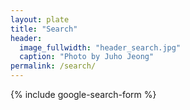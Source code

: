 ```yaml
---
layout: plate
title: "Search"
header:
  image_fullwidth: "header_search.jpg"
  caption: "Photo by Juho Jeong"
permalink: /search/
---
```


{% include google-search-form %}
